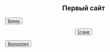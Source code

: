 <html>
<head>
<title>Villega</title>
</head>
<body>
<body background="сайт/img/img1.akspic.ru-zoloto-zheltyj-sinij_cvet-utro-lazur-2560x1440.jpg">
  
<h2><center>Первый сайт</center></h2>

<button><a href="первый сайт">Видео</a></button>
<center><button><a href="2слайд">О мне</a></button></center>
<br>
<button><a href="https://market.yandex.ru/product--velosiped-gornyi-24-selufly-stalnaia-rama-21-skorost-blokirovka-vilki-sinii/111681361?sku=102994932337&uniqueId=1212181&do-waremd5=XytSqkqM_jadEClO9sK1Aw">Велосипед</a></button>
 


<br>
